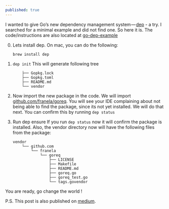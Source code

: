 ```yaml
---
published: true
---
```

I wanted to give Go’s new dependency management system — [dep](https://github.com/golang/dep) - a try. I searched for a minimal example and did not find one. So here it is. The code/instructions are also located at [go-dep-example](https://github.com/dharmeshkakadia/go-dep-example)

0. Lets install dep. On mac, you can do the following:

	`brew install dep`

1. `dep init` This will generate following tree

    ```
        ├── Gopkg.lock
        ├── Gopkg.toml
        ├── README.md
        └── vendor
    ```

2. Now import the new package in the code. We will import [github.com/franela/goreq](github.com/franela/goreq). You will see your IDE complaining about not being able to find the package, since its not yet installed. We will do that next. You can confirm this by running `dep status`

3. Run dep ensure If you run `dep status` now it will confirm the package is installed. Also, the vendor directory now will have the following files from the package:
    ```
    vendor
        └── github.com
            └── franela
                └── goreq
                    ├── LICENSE
                    ├── Makefile
                    ├── README.md
                    ├── goreq.go
                    ├── goreq_test.go
                    └── tags.govendor
    ```

You are ready, go change the world !

P.S. This post is also published on [medium](https://medium.com/@dharmesh.kakadia/minimal-go-dep-example-54fc862615c4).
